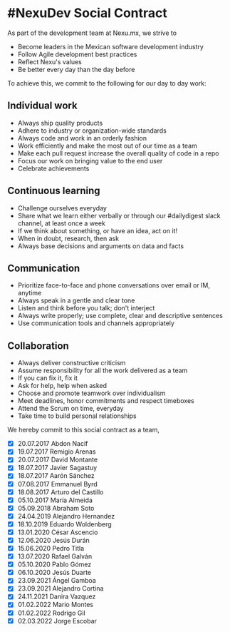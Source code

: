 # #NexuDev Social Contract

As part of the development team at Nexu.mx, we strive to
* Become leaders in the Mexican software development industry
* Follow Agile development best practices
* Reflect Nexu's values
* Be better every day than the day before

To achieve this, we commit to the following for our day to day work:

## Individual work
* Always ship quality products
* Adhere to industry or organization-wide standards
* Always code and work in an orderly fashion
* Work efficiently and make the most out of our time as a team
* Make each pull request increase the overall quality of code in a repo
* Focus our work on bringing value to the end user
* Celebrate achievements

## Continuous learning
* Challenge ourselves everyday
* Share what we learn either verbally or through our #dailydigest slack channel, at least once a week
* If we think about something, or have an idea, act on it!
* When in doubt, research, then ask
* Always base decisions and arguments on data and facts

## Communication
* Prioritize face-to-face and phone conversations over email or IM, anytime
* Always speak in a gentle and clear tone
* Listen and think before you talk; don't interject
* Always write properly; use complete, clear and descriptive sentences
* Use communication tools and channels appropriately

## Collaboration
* Always deliver constructive criticism
* Assume responsibility for all the work delivered as a team
* If you can fix it, fix it
* Ask for help, help when asked
* Choose and promote teamwork over individualism
* Meet deadlines, honor commitments and respect timeboxes
* Attend the Scrum on time, everyday
* Take time to build personal relationships

We hereby commit to this social contract as a team,
- [x] 20.07.2017 Abdon Nacif
- [x] 19.07.2017 Remigio Arenas
- [x] 20.07.2017 David Montante
- [x] 18.07.2017 Javier Sagastuy
- [x] 18.07.2017 Aarón Sánchez
- [x] 07.08.2017 Emmanuel Byrd
- [x] 18.08.2017 Arturo del Castillo
- [x] 05.10.2017 María Almeida
- [x] 05.09.2018 Abraham Soto
- [x] 24.04.2019 Alejandro Hernandez
- [x] 18.10.2019 Eduardo Woldenberg
- [x] 13.01.2020 César Ascencio
- [x] 12.06.2020 Jesús Durán
- [x] 15.06.2020 Pedro Titla
- [x] 13.07.2020 Rafael Galván
- [x] 05.10.2020 Pablo Gómez
- [x] 06.10.2020 Jesús Duarte
- [x] 23.09.2021 Ángel Gamboa
- [x] 23.09.2021 Alejandro Cortina
- [x] 24.11.2021 Danira Vazquez
- [x] 01.02.2022 Mario Montes
- [x] 01.02.2022 Rodrigo Gil
- [x] 02.03.2022 Jorge Escobar

